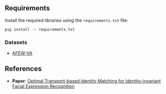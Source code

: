 ## Requirements

Install the required libraries using the `requirements.txt` file:

```bash
pip install -r requirements.txt
```

### Datasets
  - [AFEW-VA](https://ibug.doc.ic.ac.uk/resources/afew-va-database/)

## References

- **Paper**: [Optimal Transport-based Identity Matching for Identity-invariant Facial Expression Recognition](https://arxiv.org/abs/2209.12172v1)